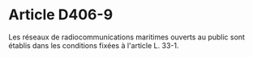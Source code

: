 # Article D406-9

Les réseaux de radiocommunications maritimes ouverts au public sont établis dans les conditions fixées à l'article L. 33-1.